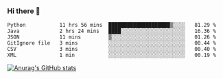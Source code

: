 ### Hi there 👋
<!--START_SECTION:waka-->

```text
Python           11 hrs 56 mins  ████████████████████▒░░░░   81.29 %
Java             2 hrs 24 mins   ████░░░░░░░░░░░░░░░░░░░░░   16.36 %
JSON             11 mins         ▒░░░░░░░░░░░░░░░░░░░░░░░░   01.26 %
GitIgnore file   3 mins          ░░░░░░░░░░░░░░░░░░░░░░░░░   00.44 %
CSV              3 mins          ░░░░░░░░░░░░░░░░░░░░░░░░░   00.40 %
XML              1 min           ░░░░░░░░░░░░░░░░░░░░░░░░░   00.19 %
```

<!--END_SECTION:waka-->
[![Anurag's GitHub stats](https://github-readme-stats.vercel.app/api?username=Kevinbarrero)](https://github.com/anuraghazra/github-readme-stats)
<!--
**Kevinbarrero/Kevinbarrero** is a ✨ _special_ ✨ repository because its `README.md` (this file) appears on your GitHub profile.

Here are some ideas to get you started:

- 🔭 I’m currently working on ...
- 🌱 I’m currently learning ...
- 👯 I’m looking to collaborate on ...
- 🤔 I’m looking for help with ...
- 💬 Ask me about ...
- 📫 How to reach me: ...
- 😄 Pronouns: ...
- ⚡ Fun fact: ...

-->


